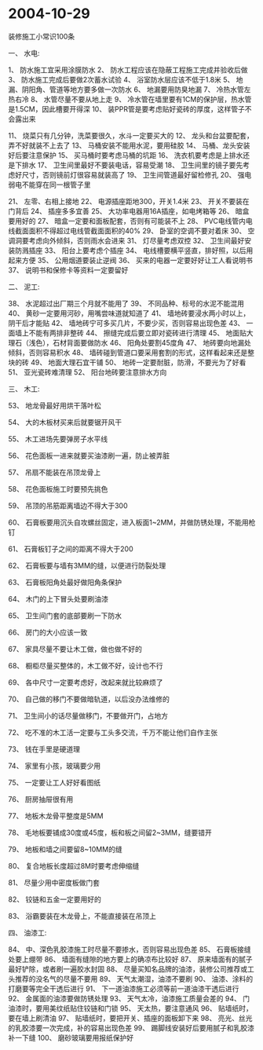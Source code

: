 # 2004-10-29

装修施工小常识100条

一、 水电:

1、 防水施工宜采用涂膜防水 2、 防水工程应该在隐蔽工程施工完成并验收后做 3、 防水施工完成后要做2次蓄水试验 4、 浴室防水层应该不低于1.8米 5、 地漏、阴阳角、管道等地方要多做一次防水 6、 地漏要用防臭地漏 7、 冷热水管左热右冷 8、 水管尽量不要从地上走 9、 冷水管在墙里要有1CM的保护层，热水管是1.5CM，因此槽要开得深 10、 装PPR管是要考虑贴好瓷砖的厚度，这样管子不会露出来

11、 烧菜只有几分钟，洗菜要很久，水斗一定要买大的 12、 龙头和台盆要配套，弄不好就装不上去了 13、 马桶安装不能用水泥，要用硅胶 14、 马桶、龙头安装好后要注意保护 15、 买马桶时要考虑马桶的坑距 16、 洗衣机要考虑是上排水还是下排水 17、 卫生间里最好不要装电话，容易受潮 18、 卫生间里的镜子要先考虑好尺寸，否则镜前灯很容易就装高了 19、 卫生间管道最好留检修孔 20、 强电弱电不能穿在同一根管子里

21、 左零、右相上接地 22、 电源插座距地300，开关1.4米 23、 开关不要装在门背后 24、 插座多多宜善 25、 大功率电器用16A插座，如电烤箱等 26、 暗盒要用好的 27、 暗盒一定要和面板配套，否则有可能装不上 28、 PVC电线管内电线截面面积不得超过电线管截面面积的40% 29、 卧室的空调不要对着床 30、 空调洞要考虑向外倾斜，否则雨水会进来 31、 灯尽量考虑双控 32、 卫生间最好安装防溅插座 33、 阳台上要考虑个插座 34、 电线槽要横平竖直，排好照，以后用起来方便 35、 公用烟道要装止逆阀 36、 买来的电器一定要好好让工人看说明书 37、 说明书和保修卡等资料一定要留好

二、 泥工:

38、 水泥超过出厂期三个月就不能用了 39、 不同品种、标号的水泥不能混用 40、 黄砂一定要用河砂，用嘴尝味道就知道了 41、 墙地砖要浸水两小时以上，阴干后才能贴 42、 墙地砖宁可多买几片，不要少买，否则容易出现色差 43、 一面墙上不能有两排非整砖 44、 擦缝完成后要立即对瓷砖进行清理 45、 地面贴大理石（浅色），石材背面要做防水 46、 阳角处要割45度角 47、 地砖要向地漏处倾斜，否则容易积水 48、 墙砖碰到管道口要采用套割的形式，这样看起来还是整块的砖 49、 地面大理石宜干铺 50、 地砖一定要耐脏，防滑，不要光为了好看 51、 亚光瓷砖难清理 52、 阳台地砖要注意排水方向

三、 木工:

53、 地龙骨最好用烘干落叶松

54、 大的木板材买来后就要锯开风干

55、 木工进场先要弹房子水平线

56、 花色面板一进来就要买油漆刷一遍，防止被弄脏

57、 吊扇不能装在吊顶龙骨上

58、 花色面板施工时要预先挑色

59、 吊顶的吊筋距离墙边不得大于300

60、 石膏板要用沉头自攻螺丝固定，进入板面1~2MM，并做防锈处理，不能用枪钉

61、 石膏板钉子之间的距离不得大于200

62、 石膏板要与墙有3MM的缝，以便进行防裂处理

63、 石膏板阳角处最好做阳角条保护

64、 木门的上下冒头处要刷油漆

65、 卫生间门套的底部要刷一下防水

66、 房门的大小应该一致

67、 家具尽量不要让木工做，做也做不好的

68、 橱柜尽量买整体的，木工做不好，设计也不行

69、 各中尺寸一定要考虑好，改起来就比较麻烦了

70、 自己做的移门不要做暗轨道，以后没办法维修的

71、 卫生间小的话尽量做移门，不要做开门，占地方

72、 吃不准的木工活一定要与工头多交流，千万不能让他们自作主张

73、 钱在手里是硬道理

74、 家里有小孩，玻璃要少用

75、 一定要让工人好好看图纸

76、 厨房抽屉很有用

77、 地板木龙骨平整度是5MM

78、 毛地板要铺成30度或45度，板和板之间留2~3MM，缝要错开

79、 地板和墙之间要留8~10MM的缝

80、 复合地板长度超过8M时要考虑伸缩缝

81、 尽量少用中密度板做门套

82、 铰链和五金一定要用好的

83、 浴霸要装在木龙骨上，不能直接装在吊顶上

四、 油漆工:

84、 中、深色乳胶漆施工时尽量不要掺水，否则容易出现色差 85、 石膏板接缝处要上绷带 86、 墙面有缝隙的地方要上的确凉布比较好 87、 原来墙面有的腻子最好铲除，或者刷一遍胶水封固 88、 尽量买知名品牌的油漆，装修公司推荐或工头推荐的没名气的尽量不要用 89、 天气太潮湿，油漆不要刷 90、 油漆、涂料的打磨要等完全干透后进行 91、 下一道油漆施工必须等前一道油漆干透后进行 92、 金属面的油漆要做防锈处理 93、 天气太冷，油漆施工质量会差的 94、 门油漆时，要用美纹纸贴住铰链和门锁 95、 天太热，要注意通风 96、 贴墙纸时，要在墙上刷清油 97、 贴墙纸时，要把开关、插座的面板卸下来 98、 亮光、丝光的乳胶漆要一次完成，补的容易出现色差 99、 踢脚线安装好后要用腻子和乳胶漆补一下缝 100、 磨砂玻璃要用报纸保护好
